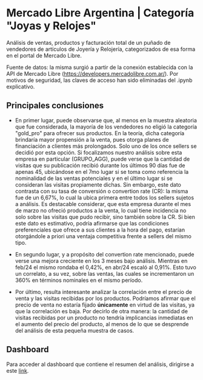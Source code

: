 # Mercado Libre Argentina | Categoría "Joyas y Relojes"

Análisis de ventas, productos y facturación total de un puñado de vendedores de artículos de Joyería y Relojería, categorizados de esa forma en el portal de Mercado Libre.

Fuente de datos: la misma surgió a partir de la conexión establecida con la API de Mercado Libre (https://developers.mercadolibre.com.ar/). Por motivos de seguridad, las claves de acceso han sido eliminadas del .ipynb explicativo.

## Principales conclusiones

- En primer lugar, puede observarse que, al menos en la muestra aleatoria que fue considerada, la mayoría de los vendedores no eligió la categoría "gold_pro" para ofrecer sus productos. En la teoría, dicha categoría brindaría mayor propensión a la venta, pues otorga planes de financiación a clientes más prolongados. Solo uno de los once sellers se decidió por esta opción. Si focalizamos nuestro análisis sobre esta empresa en particular (GRUPO_AGG), puede verse que la cantidad de visitas que su publicación recibió durante los últimos 90 días fue de apenas 45, ubicándose en el 7mo lugar si se toma como referencia la nominalidad de las ventas potenciales y en el último lugar si se consideran las visitas propiamente dichas. Sin embargo, este dato contrasta con su tasa de conversión o convertion rate (CR): la misma fue de un 6,67%, lo cual la ubica primera entre todos los sellers sujetos a análisis.
Es destacable considerar, que esta empresa durante el mes de marzo no ofreció productos a la venta, lo cual tiene incidencia no solo sobre las visitas que pudo recibir, sino también sobre la CR.
Si bien este dato es estimativo, podría afirmarse que las condiciones preferenciales que ofrece a sus clientes a la hora del pago, estarían otorgándole a priori una ventaja competitiva frente a sellers del mismo tipo.

- En segundo lugar, y a propósito del convertion rate mencionado, puede verse una mejora creciente en los 3 meses bajo análisis. Mientras en feb/24 el mismo rondaba el 0,42%, en abr/24 escaló al 0,91%. Esto tuvo un correlato, a su vez, sobre las ventas, las cuales se incrementaron un 360% en términos nominales en el mismo período.

- Por último, resulta interesante analizar la correlación entre el precio de venta y las visitas recibidas por los productos. Podríamos afirmar que el precio de venta no estaría fijado **únicamente** en virtud de las visitas, ya que la correlación es baja. Por decirlo de otra manera: la cantidad de visitas recibidas por un producto no tendría implicancias inmediatas en el aumento del precio del producto, al menos de lo que se desprende del análisis de esta pequeña muestra de casos.

## Dashboard

Para acceder al dashboard que contiene el resumen del análisis, dirigirse a este [link](https://public.tableau.com/app/profile/ignacio.titimoli/viz/MeliDashboard/Dashboard?publish=yes).
